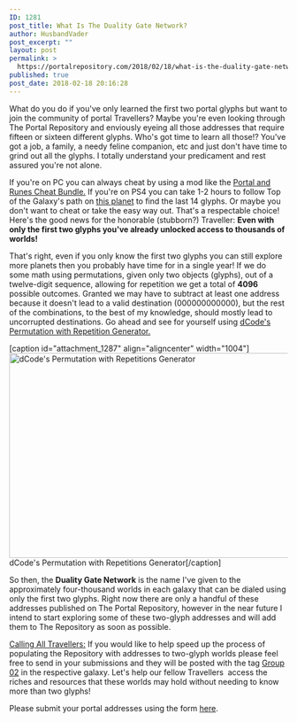 ```yaml
---
ID: 1281
post_title: What Is The Duality Gate Network?
author: HusbandVader
post_excerpt: ""
layout: post
permalink: >
  https://portalrepository.com/2018/02/18/what-is-the-duality-gate-network/
published: true
post_date: 2018-02-18 20:16:28
---
```

What do you do if you've only learned the first two portal glyphs but want to join the community of portal Travellers? Maybe you're even looking through The Portal Repository and enviously eyeing all those addresses that require fifteen or sixteen different glyphs. Who's got time to learn all those!? You've got a job, a family, a needy feline companion, etc and just don't have time to grind out all the glyphs. I totally understand your predicament and rest assured you're not alone.

If you're on PC you can always cheat by using a mod like the <a href="https://nomansskymods.com/mods/portal-and-runes-cheat-bundle/" target="_blank" rel="noopener">Portal and Runes Cheat Bundle.</a> If you're on PS4 you can take 1-2 hours to follow Top of the Galaxy's path on <a href="https://portalrepository.com/2018/02/13/togquest-001-enter-the-tog/" target="_blank" rel="noopener">this planet</a> to find the last 14 glyphs. Or maybe you don't want to cheat or take the easy way out. That's a respectable choice! Here's the good news for the honorable (stubborn?) Traveller: <strong>Even with only the first two glyphs you've already unlocked access to thousands of worlds!</strong>

That's right, even if you only know the first two glyphs you can still explore more planets then you probably have time for in a single year! If we do some math using permutations, given only two objects (glyphs), out of a twelve-digit sequence, allowing for repetition we get a total of <strong>4096</strong> possible outcomes. Granted we may have to subtract at least one address because it doesn't lead to a valid destination (000000000000), but the rest of the combinations, to the best of my knowledge, should mostly lead to uncorrupted destinations. Go ahead and see for yourself using <a href="https://www.dcode.fr/permutations-with-repetitions" target="_blank" rel="noopener">dCode's Permutation with Repetition Generator.</a>

[caption id="attachment_1287" align="aligncenter" width="1004"]<a href="https://www.dcode.fr/permutations-with-repetitions" target="_blank" rel="noopener"><img class="wp-image-1287 size-full" src="https://portalrepository.com/wp-content/uploads/2018/02/permutations.png" alt="dCode's Permutation with Repetitions Generator" width="1004" height="370" /></a> dCode's Permutation with Repetitions Generator[/caption]

So then, the <strong>Duality Gate Network</strong> is the name I've given to the approximately four-thousand worlds in each galaxy that can be dialed using only the first two glyphs. Right now there are only a handful of these addresses published on The Portal Repository, however in the near future I intend to start exploring some of these two-glyph addresses and will add them to The Repository as soon as possible.

<span style="text-decoration: underline;">Calling All Travellers:</span> If you would like to help speed up the process of populating the Repository with addresses to two-glyph worlds please feel free to send in your submissions and they will be posted with the tag <a href="https://portalrepository.com/tag/group-two/" target="_blank" rel="noopener">Group 02</a> in the respective galaxy. Let's help our fellow Travellers  access the riches and resources that these worlds may hold without needing to know more than two glyphs!

Please submit your portal addresses using the form <a href="https://portalrepository.com/contribute/" target="_blank" rel="noopener">here</a>.
